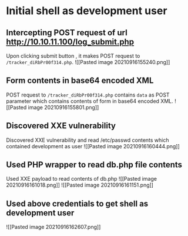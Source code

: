 # Initial shell as development user
## Intercepting POST request of url http://10.10.11.100/log_submit.php 
Upon clicking submit button , it makes POST request to  `/tracker_diRbPr00f314.php`.
![[Pasted image 20210916155240.png]]
## Form contents in base64 encoded XML
POST request to  `/tracker_diRbPr00f314.php` contains `data` as POST parameter which contains contents of form in base64 encoded XML.
![[Pasted image 20210916155801.png]]
## Discovered XXE vulnerability
Discovered XXE vulnerability and read /etc/passwd contents which contained development as user
![[Pasted image 20210916160444.png]]
## Used PHP wrapper to read db.php file contents
Used XXE payload to read contents of db.php
![[Pasted image 20210916161018.png]]
![[Pasted image 20210916161151.png]]
## Used above credentials to get shell as development user
![[Pasted image 20210916162607.png]]